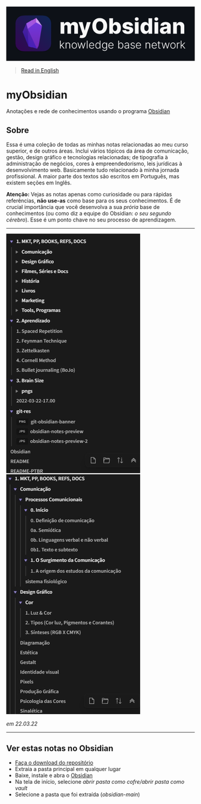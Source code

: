 ![myobsidian](git-res/git-obsidian-banner.png)

> [Read in English](/README.md)

# myObsidian
Anotações e rede de conhecimentos usando o programa [Obsidian](https://obsidian.md/)

## Sobre
Essa é uma coleção de todas as minhas notas relacionadas ao meu curso superior, e de outros áreas. Inclui vários tópicos da área de comunicação, gestão, design gráfico e tecnologias relacionadas; de tipografia à administração de negócios, cores à empreendedorismo, leis jurídicas à desenvolvimento web. Basicamente tudo relacionado à minha jornada profissional. A maior parte dos textos são escritos em Português, mas existem seções em Inglês.

**Atenção:** Vejas as notas apenas como curiosidade ou para rápidas referências, **não use-as** como base para os seus conhecimentos. É de crucial importância que você desenvolva a sua *prória* base de conhecimentos (ou como diz a equipe do Obsidian: *o seu segundo cérebro*). Esse é um ponto chave no seu processo de aprendizagem.

---

![notes-preview-22-03-2022](git-res/obsidian-notes-preview-2.jpg)
![notes-preview-22-03-2022](git-res/obsidian-notes-preview.jpg)

*em 22.03.22*

---


## Ver estas notas no Obsidian
- [Faça o download do repositório](https://github.com/fariaslucas-mkt/Obsidian/archive/refs/heads/main.zip)
- Extraia a pasta principal em qualquer lugar
- Baixe, instale e abra o [Obsidian](https://obsidian.md/)
- Na tela de início, selecione *abrir pasta como cofre/abrir pasta como vault*
- Selecione a pasta que foi extraída (*obsidian-main*)
